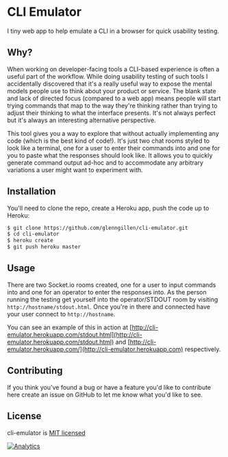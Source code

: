 # CLI Emulator

I tiny web app to help emulate a CLI in a browser for quick usability testing.

## Why?

When working on developer-facing tools a CLI-based experience is often a useful
part of the workflow. While doing usability testing of such tools I accidentally
discovered that it's a really useful way to expose the mental models people use
to think about your product or service. The blank state and lack of directed focus
(compared to a web app) means people will start trying commands that map to
the way they're thinking rather than trying to adjust their thinking to what
the interface presents. It's not always perfect but it's always an interesting
alternative perspective.

This tool gives you a way to explore that without actually implementing any code
(which is the best kind of code!). It's just two chat rooms styled to look like
a terminal, one for a user to enter their commands into and one for you to paste
what the responses should look like. It allows you to quickly generate command
output ad-hoc and to accommodate any arbitrary variations a user might want
to experiment with.

## Installation

You'll need to clone the repo, create a Heroku app, push the code up to Heroku:

```bash
$ git clone https://github.com/glenngillen/cli-emulator.git
$ cd cli-emulator
$ heroku create
$ git push heroku master
```

## Usage

There are two Socket.io rooms created, one for a user to input commands into and one
for an operator to enter the responses into. As the person running the testing get
yourself into the operator/STDOUT room by visiting `http://hostname/stdout.html`. Once
you're in there and connected have your user connect to `http://hostname`.

You can see an example of this in action at [http://cli-emulator.herokuapp.com/stdout.html](http://cli-emulator.herokuapp.com/stdout.html)
and [http://cli-emulator.herokuapp.com/](http://cli-emulator.herokuapp.com) respectively.

## Contributing

If you think you've found a bug or have a feature you'd like to contribute here create an issue on GitHub to let me know what you'd like to see.

## License

cli-emulator is [MIT licensed](/LICENSE)

[![Analytics](https://ga-beacon.appspot.com/UA-46840117-1/cli-emulator/readme?pixel)](https://github.com/igrigorik/ga-beacon)
